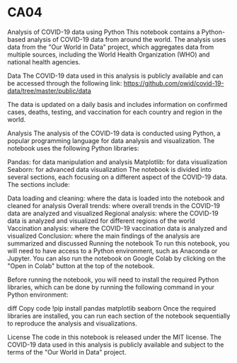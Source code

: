 # CA04
Analysis of COVID-19 data using Python
This notebook contains a Python-based analysis of COVID-19 data from around the world. The analysis uses data from the "Our World in Data" project, which aggregates data from multiple sources, including the World Health Organization (WHO) and national health agencies.

Data
The COVID-19 data used in this analysis is publicly available and can be accessed through the following link: https://github.com/owid/covid-19-data/tree/master/public/data

The data is updated on a daily basis and includes information on confirmed cases, deaths, testing, and vaccination for each country and region in the world.

Analysis
The analysis of the COVID-19 data is conducted using Python, a popular programming language for data analysis and visualization. The notebook uses the following Python libraries:

Pandas: for data manipulation and analysis
Matplotlib: for data visualization
Seaborn: for advanced data visualization
The notebook is divided into several sections, each focusing on a different aspect of the COVID-19 data. The sections include:

Data loading and cleaning: where the data is loaded into the notebook and cleaned for analysis
Overall trends: where overall trends in the COVID-19 data are analyzed and visualized
Regional analysis: where the COVID-19 data is analyzed and visualized for different regions of the world
Vaccination analysis: where the COVID-19 vaccination data is analyzed and visualized
Conclusion: where the main findings of the analysis are summarized and discussed
Running the notebook
To run this notebook, you will need to have access to a Python environment, such as Anaconda or Jupyter. You can also run the notebook on Google Colab by clicking on the "Open in Colab" button at the top of the notebook.

Before running the notebook, you will need to install the required Python libraries, which can be done by running the following command in your Python environment:

diff
Copy code
!pip install pandas matplotlib seaborn
Once the required libraries are installed, you can run each section of the notebook sequentially to reproduce the analysis and visualizations.

License
The code in this notebook is released under the MIT license. The COVID-19 data used in this analysis is publicly available and subject to the terms of the "Our World in Data" project.
